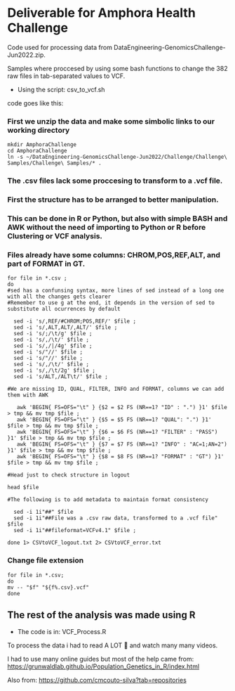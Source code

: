  # Deliverable for Amphora Health Challenge
 Code used for processing data from DataEngineering-GenomicsChallenge-Jun2022.zip.
 
 Samples where proccesed by using some bash functions to change the 382  raw files in tab-separated values to VCF.
 - Using the script: csv_to_vcf.sh
 
 code goes like this:
   
   ### First we unzip the data and make some simbolic links to our working directory

    mkdir AmphoraChallenge
    cd AmphoraChallenge
    ln -s ~/DataEngineering-GenomicsChallenge-Jun2022/Challenge/Challenge\ Samples/Challenge\ Samples/* .
   ### The .csv files lack some proccesing to transform to a .vcf file.	
   ### First the structure has to be arranged to better manipulation.
   ### This can be done in R or Python, but also with simple BASH and AWK without the need of importing to Python or R before Clustering or VCF analysis.
   ### Files already have some columns: CHROM,POS,REF,ALT, and part of FORMAT in GT.
   
    for file in *.csv ;
    do 	
    #sed has a confunsing syntax, more lines of sed instead of a long one with all the changes gets clearer 
    #Remember to use g at the end, it depends in the version of sed to substitute all ocurrences by default
    
	  sed -i 's/,REF/#CHROM;POS,REF/' $file ; 
	  sed -i 's/,ALT,ALT/,ALT/' $file ;
	  sed -i 's/;/\t/g' $file ;
	  sed -i 's/,/\t/' $file ;
	  sed -i 's/,/|/4g' $file ;
	  sed -i 's/"//' $file ;
	  sed -i 's/"//' $file ;
	  sed -i 's/,/\t/' $file ;
	  sed -i 's/,/\t/2g' $file ;
	  sed -i 's/ALT,/ALT\t/' $file ;
   
    #We are missing ID, QUAL, FILTER, INFO and FORMAT, columns we can add them with AWK
    
       awk 'BEGIN{ FS=OFS="\t" } {$2 = $2 FS (NR==1? "ID" : ".") }1' $file > tmp && mv tmp $file ;
	   awk 'BEGIN{ FS=OFS="\t" } {$5 = $5 FS (NR==1? "QUAL": ".") }1' $file > tmp && mv tmp $file ;
	   awk 'BEGIN{ FS=OFS="\t" } {$6 = $6 FS (NR==1? "FILTER" : "PASS") }1' $file > tmp && mv tmp $file ;
	   awk 'BEGIN{ FS=OFS="\t" } {$7 = $7 FS (NR==1? "INFO" : "AC=1;AN=2") }1' $file > tmp && mv tmp $file ;
	   awk 'BEGIN{ FS=OFS="\t" } {$8 = $8 FS (NR==1? "FORMAT" : "GT") }1' $file > tmp && mv tmp $file ;
    
    #Head just to check structure in logout 
	  
    head $file 
    
    #The following is to add metadata to maintain format consistency

	  sed -i 1i"##" $file 
	  sed -i 1i"##File was a .csv raw data, transformed to a .vcf file" $file 
	  sed -i 1i"##fileformat=VCFv4.1" $file ;
	  
    done 1> CSVtoVCF_logout.txt 2> CSVtoVCF_error.txt
   
### Change file extension 
	for file in *.csv; 
	do 
	mv -- "$f" "${f%.csv}.vcf"
	done

    
 ## The rest of the analysis was made using R 
 - The code is in: VCF_Process.R
 
 To process the data i had to read A LOT 🥴 and watch many many videos.
 
 I had to use many online guides but most of the help came from: https://grunwaldlab.github.io/Population_Genetics_in_R/index.html
 
 Also from: https://github.com/cmcouto-silva?tab=repositories 
 

